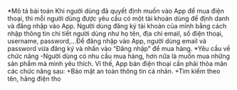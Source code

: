 *Mô tả bài toán
Khi người dùng đã quyết định muốn vào App để mua điện thoại, thì mỗi người dùng được yêu cầu có một tài khoản dùng để định danh và đăng nhập vào App. Người dùng đăng ký tài khoản của mình bằng cách nhập thông tin chi tiết người dùng như họ tên, địa chỉ email, số điện thoại, username, password,...Để đăng nhập vào App, người dùng email và password vừa đăng ký và nhấn vào “Đăng nhập” để mua hàng.
*Yêu cầu về chức năng
-Người dùng có nhu cầu mua hàng, hơn nữa là muốn mua những sản phẩm mà mình yêu thích. Vì thế, App bán điện thoại cần phải thỏa mãn các chức năng sau:
+Bảo mật an toàn thông tin cá nhân.
+Tìm kiếm theo tên, hãng điện tho 
